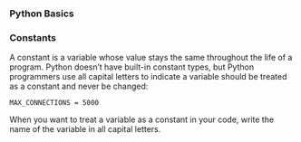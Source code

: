 ### Python Basics

### Constants
A constant is a variable whose value stays the same throughout the life of a program. Python doesn’t have built-in constant types, but Python programmers use all capital letters to indicate a variable should be treated as a constant and never be changed:
```
MAX_CONNECTIONS = 5000
```

When you want to treat a variable as a constant in your code, write the name of the variable in all capital letters.